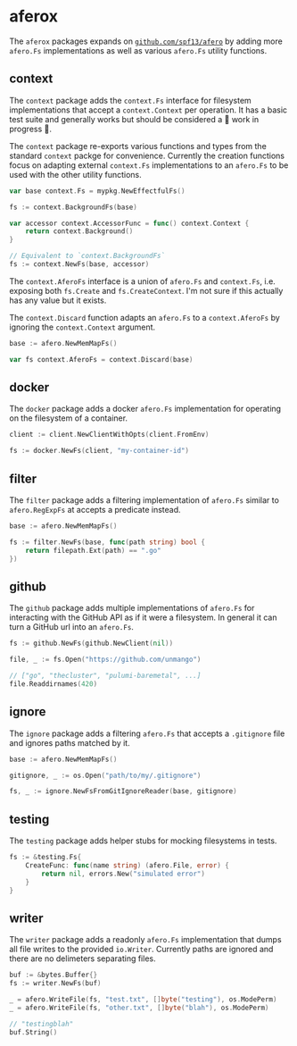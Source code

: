 <!-- markdownlint-disable-file MD010 -->

# aferox

The `aferox` packages expands on [`github.com/spf13/afero`](https://github.com/spf13/afero) by adding more `afero.Fs` implementations as well as various `afero.Fs` utility functions.

## context

The `context` package adds the `context.Fs` interface for filesystem implementations that accept a `context.Context` per operation.
It has a basic test suite and generally works but should be considered a 🚧 work in progress 🚧.

The `context` package re-exports various functions and types from the standard `context` packge for convenience.
Currently the creation functions focus on adapting external `context.Fs` implementations to an `afero.Fs` to be used with the other utility functions.

```go
var base context.Fs = mypkg.NewEffectfulFs()

fs := context.BackgroundFs(base)

var accessor context.AccessorFunc = func() context.Context {
	return context.Background()
}

// Equivalent to `context.BackgroundFs`
fs := context.NewFs(base, accessor)
```

The `context.AferoFs` interface is a union of `afero.Fs` and `context.Fs`, i.e. exposing both `fs.Create` and `fs.CreateContext`.
I'm not sure if this actually has any value but it exists.

The `context.Discard` function adapts an `afero.Fs` to a `context.AferoFs` by ignoring the `context.Context` argument.

```go
base := afero.NewMemMapFs()

var fs context.AferoFs = context.Discard(base)
```

## docker

The `docker` package adds a docker `afero.Fs` implementation for operating on the filesystem of a container.

```go
client := client.NewClientWithOpts(client.FromEnv)

fs := docker.NewFs(client, "my-container-id")
```

## filter

The `filter` package adds a filtering implementation of `afero.Fs` similar to `afero.RegExpFs` at accepts a predicate instead.

```go
base := afero.NewMemMapFs()

fs := filter.NewFs(base, func(path string) bool {
	return filepath.Ext(path) == ".go"
})
```

## github

The `github` package adds multiple implementations of `afero.Fs` for interacting with the GitHub API as if it were a filesystem.
In general it can turn a GitHub url into an `afero.Fs`.

```go
fs := github.NewFs(github.NewClient(nil))

file, _ := fs.Open("https://github.com/unmango")

// ["go", "thecluster", "pulumi-baremetal", ...]
file.Readdirnames(420)
```

## ignore

The `ignore` package adds a filtering `afero.Fs` that accepts a `.gitignore` file and ignores paths matched by it.

```go
base := afero.NewMemMapFs()

gitignore, _ := os.Open("path/to/my/.gitignore")

fs, _ := ignore.NewFsFromGitIgnoreReader(base, gitignore)
```

## testing

The `testing` package adds helper stubs for mocking filesystems in tests.

```go
fs := &testing.Fs{
	CreateFunc: func(name string) (afero.File, error) {
		return nil, errors.New("simulated error")
	}
}
```

## writer

The `writer` package adds a readonly `afero.Fs` implementation that dumps all file writes to the provided `io.Writer`.
Currently paths are ignored and there are no delimeters separating files.

```go
buf := &bytes.Buffer{}
fs := writer.NewFs(buf)

_ = afero.WriteFile(fs, "test.txt", []byte("testing"), os.ModePerm)
_ = afero.WriteFile(fs, "other.txt", []byte("blah"), os.ModePerm)

// "testingblah"
buf.String()
```
